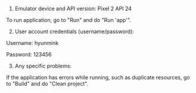 1. Emulator device and API version: Pixel 2 API 24

To run application, go to "Run" and do "Run 'app'".

2. User account credentials (username/password):

Username: hyunmink

Password: 123456

3. Any specific problems:

If the application has errors while running, such as duplicate resources, go to "Build" and do "Clean project".
